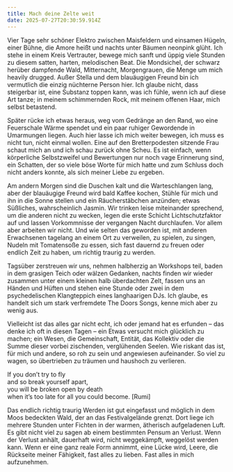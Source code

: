 ```yaml
---
title: Mach deine Zelte weit
date: 2025-07-27T20:30:59.914Z
---
```

Vier Tage sehr schöner Elektro zwischen Maisfeldern und einsamen Hügeln, einer Bühne, die Amore heißt und nachts unter Bäumen neonpink glüht. Ich stehe in einem Kreis Vertrauter, bewege mich sanft und üppig viele Stunden zu diesem satten, harten, melodischen Beat. Die Mondsichel, der schwarz herüber dampfende Wald, Mitternacht, Morgengrauen, die Menge um mich heavily drugged. Außer Stella und dem blauäugigen Freund bin ich vermutlich die einzig nüchterne Person hier. Ich glaube nicht, dass steigerbar ist, eine Substanz toppen kann, was ich fühle, wenn ich auf diese Art tanze; in meinem schimmernden Rock, mit meinem offenen Haar, mich selbst betastend.

Später rücke ich etwas heraus, weg vom Gedränge an den Rand, wo eine Feuerschale Wärme spendet und ein paar ruhiger Gewordende in Umarmungen liegen. Auch hier lasse ich mich weiter bewegen, ich muss es nicht tun, nicht einmal wollen. Eine auf den Bretterpodesten sitzende Frau schaut mich an und ich schau zurück ohne Scheu. Es ist einfach, wenn körperliche Selbstzweifel und Bewertungen nur noch vage Erinnerung sind, ein Schatten, der so viele böse Worte für mich hatte und zum Schluss doch nicht anders konnte, als sich meiner Liebe zu ergeben.

Am andern Morgen sind die Duschen kalt und die Warteschlangen lang, aber der blauäugige Freund wird bald Kaffee kochen, Stühle für mich und ihn in die Sonne stellen und ein Räucherstäbchen anzünden; etwas Süßliches, wahrscheinlich Jasmin. Wir trinken leise miteinander sprechend, um die anderen nicht zu wecken, legen die erste Schicht Lichtschutzfaktor auf und lassen Vorkommnisse der vergangen Nacht durchlaufen. Vor allem aber arbeiten wir nicht. Und wie selten das geworden ist, mit anderen Erwachsenen tagelang an einem Ort zu verweilen, zu spielen, zu singen, Nudeln mit Tomatensoße zu essen, sich fast dauernd zu freuen oder endlich Zeit zu haben, um richtig traurig zu werden.

Tagsüber zerstreuen wir uns, nehmen halbherzig an Workshops teil, baden in dem grasigen Teich oder wälzen Gedanken, nachts finden wir wieder zusammen unter einem kleinen halb überdachten Zelt, fassen uns an Händen und Hüften und stehen eine Stunde oder zwei in dem psychedelischen Klangteppich eines langhaarigen DJs. Ich glaube, es handelt sich um stark verfremdete The Doors Songs, kenne mich aber zu wenig aus.

Vielleicht ist das alles gar nicht echt, ich oder jemand hat es erfunden – das denke ich oft in diesen Tagen – ein Etwas versucht mich glücklich zu machen; ein Wesen, die Gemeinschaft, Entität, das Kollektiv oder die Summe dieser vorbei zischenden, verglühenden Seelen. Wie riskant das ist, für mich und andere, so roh zu sein und angewiesen aufeinander. So viel zu wagen, so übertrieben zu träumen und haushoch zu verlieren.

If you don’t try to fly\
and so break yourself apart,\
you will be broken open by death\
when it’s too late for all you could become. \[Rumi]

Das endlich richtig traurig Werden ist gut eingefasst und möglich in dem Moos bedeckten Wald, der an das Festivalgelände grenzt. Dort liege ich mehrere Stunden unter Fichten in der warmen, ätherisch aufgeladenen Luft. Es gibt nicht viel zu sagen ab einem bestimmten Pensum an Verlust. Wenn der Verlust anhält, dauerhaft wird, nicht weggekämpft, weggelöst werden kann. Wenn er eine ganz reale Form annimmt, eine Lücke wird, Leere, die Rückseite meiner Fähigkeit, fast alles zu lieben. Fast alles in mich aufzunehmen.